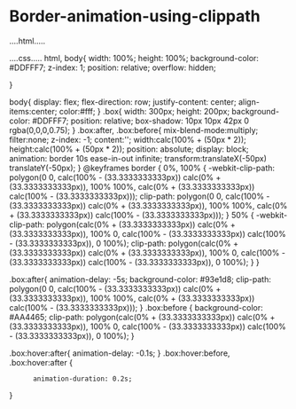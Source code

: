 # Border-animation-using-clippath
....html.....
<!DOCTYPE html>
<html>
  <head>
    <meta charset="utf-8">
    <meta name="viewport" content="width=device-width">
    <title>repl.it</title>
    <link href="style.css" rel="stylesheet" type="text/css" />
  </head>
  <body>
    <script src="script.js"></script>
    <div class="box"></div>
  </body>
</html>
....css.....
html, body{
	width: 100%; height: 100%;
	background-color: #DDFFF7;
	z-index: 1;
	position: relative;
	overflow: hidden;
	
}

body{
	display: flex;
	flex-direction: row;
	justify-content: center;
	align-items:center;
	color:#fff;
}
.box{
	width: 300px; height: 200px;
	background-color: #DDFFF7;
	position: relative;
	box-shadow: 10px 10px 42px 0 rgba(0,0,0,0.75);
}
.box:after, .box:before{
	mix-blend-mode:multiply;
	filter:none;
	z-index: -1;
	content:'';
	width:calc(100% + (50px * 2));
	height:calc(100% + (50px * 2));
	position: absolute;
	display: block;
	animation: border 10s ease-in-out infinite;
	transform:translateX(-50px) translateY(-50px);
}
@keyframes border {
  0%, 100% {
    -webkit-clip-path: polygon(0 0, calc(100% - (33.3333333333px)) calc(0% + (33.3333333333px)), 100% 100%, calc(0% + (33.3333333333px)) calc(100% - (33.3333333333px)));
            clip-path: polygon(0 0, calc(100% - (33.3333333333px)) calc(0% + (33.3333333333px)), 100% 100%, calc(0% + (33.3333333333px)) calc(100% - (33.3333333333px)));
  }
  50% {
    -webkit-clip-path: polygon(calc(0% + (33.3333333333px)) calc(0% + (33.3333333333px)), 100% 0, calc(100% - (33.3333333333px)) calc(100% - (33.3333333333px)), 0 100%);
            clip-path: polygon(calc(0% + (33.3333333333px)) calc(0% + (33.3333333333px)), 100% 0, calc(100% - (33.3333333333px)) calc(100% - (33.3333333333px)), 0 100%);
  }
}

.box:after{
	animation-delay: -5s;
	background-color: #93e1d8;
	clip-path: polygon(0 0, calc(100% - (33.3333333333px)) calc(0% + (33.3333333333px)), 100% 100%, calc(0% + (33.3333333333px)) calc(100% - (33.3333333333px)));
}
.box:before {
	background-color: #AA4465;
	  clip-path: polygon(calc(0% + (33.3333333333px)) calc(0% + (33.3333333333px)), 100% 0, calc(100% - (33.3333333333px)) calc(100% - (33.3333333333px)), 0 100%);
}

.box:hover:after{
	animation-delay: -0.1s;
}
.box:hover:before, .box:hover:after {

          animation-duration: 0.2s;
}
